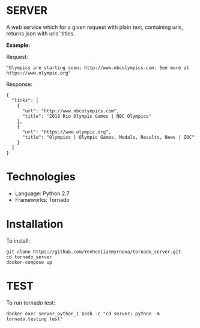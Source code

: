 # SERVER
A web service which for a given request with plain text, containing urls, returns json with urls' titles.

**Example:**

Request:
```
"Olympics are starting soon; http://www.nbcolympics.com. See more at https://www.olympic.org"
```

Response:
```
{
  "links": [
    {
      "url": "http://www.nbcolympics.com",
      "title": "2018 Rio Olympic Games | NBC Olympics"
    },
    {
      "url": "https://www.olympic.org",
      "title": "Olympics | Olympic Games, Medals, Results, News | IOC"
    }
  ]
}
```

# Technologies

* Language: Python 2.7
* Frameworks: Tornado

# Installation
To install:
```
git clone https://github.com/YevheniiaSmyrnova/tornado_server.git
cd tornado_server
docker-compose up
```

# TEST
To run tornado test:
```
docker exec server_python_1 bash -c "cd server; python -m tornado.testing test"
```
